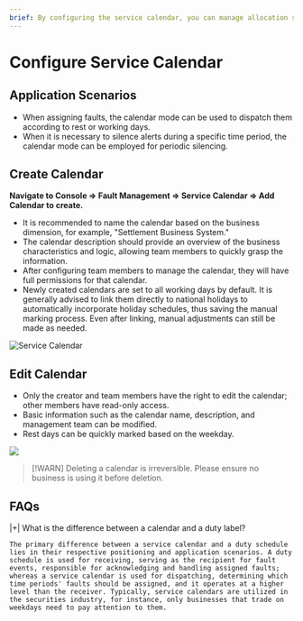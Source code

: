 ```yaml
---
brief: By configuring the service calendar, you can manage allocation strategies and silent rules using either the working day or rest day mode
---
```


# Configure Service Calendar

## Application Scenarios
- When assigning faults, the calendar mode can be used to dispatch them according to rest or working days.
- When it is necessary to silence alerts during a specific time period, the calendar mode can be employed for periodic silencing.

## Create Calendar
**Navigate to Console => Fault Management => Service Calendar => Add Calendar to create.**
- It is recommended to name the calendar based on the business dimension, for example, "Settlement Business System."
- The calendar description should provide an overview of the business characteristics and logic, allowing team members to quickly grasp the information.
- After configuring team members to manage the calendar, they will have full permissions for that calendar.
- Newly created calendars are set to all working days by default. It is generally advised to link them directly to national holidays to automatically incorporate holiday schedules, thus saving the manual marking process. Even after linking, manual adjustments can still be made as needed.

![Service Calendar](https://fcdoc.github.io/img/zh/flashduty/conf/calendar_settings/1.avif)

## Edit Calendar
- Only the creator and team members have the right to edit the calendar; other members have read-only access.
- Basic information such as the calendar name, description, and management team can be modified.
- Rest days can be quickly marked based on the weekday.

![](https://fcdoc.github.io/img/zh/flashduty/conf/calendar_settings/2.avif)

> [!WARN]
> Deleting a calendar is irreversible. Please ensure no business is using it before deletion.

## FAQs

|+| What is the difference between a calendar and a duty label?

    The primary difference between a service calendar and a duty schedule lies in their respective positioning and application scenarios. A duty schedule is used for receiving, serving as the recipient for fault events, responsible for acknowledging and handling assigned faults; whereas a service calendar is used for dispatching, determining which time periods' faults should be assigned, and it operates at a higher level than the receiver. Typically, service calendars are utilized in the securities industry, for instance, only businesses that trade on weekdays need to pay attention to them.